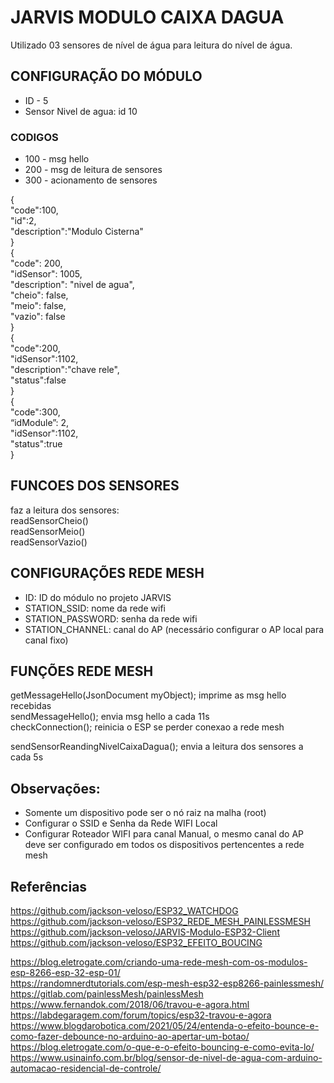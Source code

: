 
# JARVIS MODULO CAIXA DAGUA

Utilizado 03 sensores de nível de água para leitura do nível de água.

## CONFIGURAÇÃO DO MÓDULO
- ID - 5  
- Sensor Nivel de agua: id 10

### CODIGOS
- 100 - msg hello
- 200 - msg de leitura de sensores
- 300 - acionamento de sensores

{  
    "code":100,  
    "id":2,  
    "description":"Modulo Cisterna"  
}  
{  
    "code": 200,  
    "idSensor": 1005,  
    "description": "nivel de agua",  
    "cheio": false,  
    "meio": false,  
    "vazio": false  
}  
{  
    "code":200,  
    "idSensor":1102,  
    "description":"chave rele",  
    "status":false  
}  
{  
    "code":300,  
    “idModule”: 2,  
    "idSensor":1102,  
    "status":true  
} 


## FUNCOES DOS SENSORES
faz a leitura dos sensores:  
readSensorCheio()  
readSensorMeio()  
readSensorVazio()  

## CONFIGURAÇÕES REDE MESH
- ID: ID do módulo no projeto JARVIS  
- STATION_SSID: nome da rede wifi  
- STATION_PASSWORD: senha da rede wifi  
- STATION_CHANNEL: canal do AP (necessário configurar o AP local para canal fixo)  

## FUNÇÕES REDE MESH
getMessageHello(JsonDocument myObject); imprime as msg hello recebidas  
sendMessageHello(); envia msg hello a cada 11s  
checkConnection(); reinicia o ESP se perder conexao a rede mesh  

sendSensorReandingNivelCaixaDagua(); envia a leitura dos sensores a cada 5s  

## Observações:
- Somente um dispositivo pode ser o nó raiz na malha (root)  
- Configurar o SSID e Senha da Rede WIFI Local
- Configurar Roteador WIFI para canal Manual, o mesmo canal do AP deve ser configurado em todos os dispositivos pertencentes a rede mesh

## Referências
https://github.com/jackson-veloso/ESP32_WATCHDOG  
https://github.com/jackson-veloso/ESP32_REDE_MESH_PAINLESSMESH  
https://github.com/jackson-veloso/JARVIS-Modulo-ESP32-Client  
https://github.com/jackson-veloso/ESP32_EFEITO_BOUCING  

https://blog.eletrogate.com/criando-uma-rede-mesh-com-os-modulos-esp-8266-esp-32-esp-01/  
https://randomnerdtutorials.com/esp-mesh-esp32-esp8266-painlessmesh/  
https://gitlab.com/painlessMesh/painlessMesh  
https://www.fernandok.com/2018/06/travou-e-agora.html  
https://labdegaragem.com/forum/topics/esp32-travou-e-agora  
https://www.blogdarobotica.com/2021/05/24/entenda-o-efeito-bounce-e-como-fazer-debounce-no-arduino-ao-apertar-um-botao/  
https://blog.eletrogate.com/o-que-e-o-efeito-bouncing-e-como-evita-lo/  
https://www.usinainfo.com.br/blog/sensor-de-nivel-de-agua-com-arduino-automacao-residencial-de-controle/  
